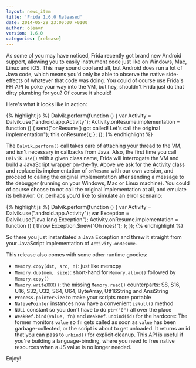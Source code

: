 ```yaml
---
layout: news_item
title: 'Frida 1.6.0 Released'
date: 2014-05-29 23:00:00 +0100
author: oleavr
version: 1.6.0
categories: [release]
---
```


As some of you may have noticed, Frida recently got brand new Android support,
allowing you to easily instrument code just like on Windows, Mac, Linux and iOS.
This may sound cool and all, but Android does run a lot of Java code, which
means you'd only be able to observe the native side-effects of whatever
that code was doing. You could of course use Frida's FFI API to poke your way
into the VM, but hey, shouldn't Frida just do that dirty plumbing for you?
Of course it should!

Here's what it looks like in action:

{% highlight js %}
Dalvik.perform(function () {
    var Activity = Dalvik.use("android.app.Activity");
    Activity.onResume.implementation = function () {
        send("onResume() got called! Let's call the original implementation");
        this.onResume();
    };
});
{% endhighlight %}

The `Dalvik.perform()` call takes care of attaching your thread to the VM,
and isn't necessary in callbacks from Java. Also, the first time you call
`Dalvik.use()` with a given class name, Frida will interrogate the VM and
build a JavaScript wrapper on-the-fly. Above we ask for the
[Activity](https://developer.android.com/reference/android/app/Activity.html)
class and replace its implementation of `onResume` with our own version,
and proceed to calling the original implementation after sending a message
to the debugger (running on your Windows, Mac or Linux machine). You could
of course choose to not call the original implementation at all, and emulate
its behavior. Or, perhaps you'd like to simulate an error scenario:

{% highlight js %}
Dalvik.perform(function () {
    var Activity = Dalvik.use("android.app.Activity");
    var Exception = Dalvik.use("java.lang.Exception");
    Activity.onResume.implementation = function () {
        throw Exception.$new("Oh noes!");
    };
});
{% endhighlight %}

So there you just instantiated a Java Exception and threw it straight from
your JavaScript implementation of `Activity.onResume`.

This release also comes with some other runtime goodies:

- `Memory.copy(dst, src, n)`: just like memcpy
- `Memory.dup(mem, size)`: short-hand for `Memory.alloc()` followed by
  `Memory.copy()`
- `Memory.writeXXX()`: the missing `Memory.read()` counterparts: S8, S16, U16,
  S32, U32, S64, U64, ByteArray, Utf16String and AnsiString
- `Process.pointerSize` to make your scripts more portable
- `NativePointer` instances now have a convenient `isNull()` method
- `NULL` constant so you don't have to do `ptr("0")` all over the place
- `WeakRef.bind(value, fn)` and `WeakRef.unbind(id)` for the hardcore:
  The former monitors `value` so `fn` gets called as soon as `value` has been
  garbage-collected, or the script is about to get unloaded. It returns an
  id that you can pass to `unbind()` for explicit cleanup.
  This API is useful if you're building a language-binding, where you need to
  free native resources when a JS value is no longer needed.

Enjoy!
